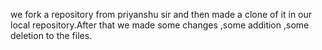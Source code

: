 we fork a repository from priyanshu sir and then made a clone of it in our local repository.After that we made some changes ,some addition ,some deletion to the files.
